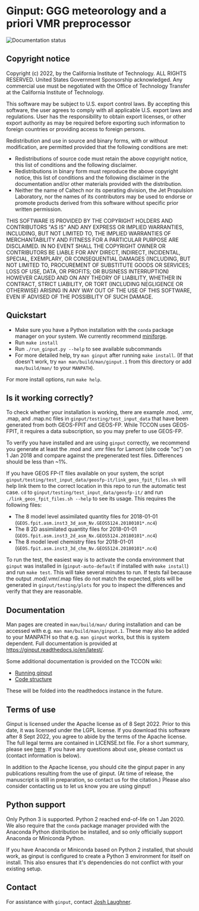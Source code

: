 # Ginput: GGG meteorology and a priori VMR preprocessor

![Documentation status](https://data.caltech.edu/badge/534420806.svg)

## Copyright notice

Copyright (c) 2022, by the California Institute of Technology. ALL RIGHTS RESERVED. United States Government Sponsorship acknowledged. Any commercial use must be negotiated with the Office of Technology Transfer at the California Institute of Technology.
 
This software may be subject to U.S. export control laws. By accepting this software, the user agrees to comply with all applicable U.S. export laws and regulations. User has the responsibility to obtain export licenses, or other export authority as may be required before exporting such information to foreign countries or providing access to foreign persons.

Redistribution and use in source and binary forms, with or without modification, are permitted provided that the following conditions are met:

* Redistributions of source code must retain the above copyright notice, this list of conditions and the following disclaimer.
* Redistributions in binary form must reproduce the above copyright notice, this list of conditions and the following disclaimer in the documentation and/or other materials provided with the distribution.
* Neither the name of Caltech nor its operating division, the Jet Propulsion Laboratory, nor the names of its contributors may be used to endorse or promote products derived from this software without specific prior written permission.

THIS SOFTWARE IS PROVIDED BY THE COPYRIGHT HOLDERS AND CONTRIBUTORS "AS IS" AND ANY EXPRESS OR IMPLIED WARRANTIES, INCLUDING, BUT NOT LIMITED TO, THE IMPLIED WARRANTIES OF MERCHANTABILITY AND FITNESS FOR A PARTICULAR PURPOSE ARE DISCLAIMED. IN NO EVENT SHALL THE COPYRIGHT OWNER OR CONTRIBUTORS BE LIABLE FOR ANY DIRECT, INDIRECT, INCIDENTAL, SPECIAL, EXEMPLARY, OR CONSEQUENTIAL DAMAGES (INCLUDING, BUT NOT LIMITED TO, PROCUREMENT OF SUBSTITUTE GOODS OR SERVICES; LOSS OF USE, DATA, OR PROFITS; OR BUSINESS INTERRUPTION) HOWEVER CAUSED AND ON ANY THEORY OF LIABILITY, WHETHER IN CONTRACT, STRICT LIABILITY, OR TORT (INCLUDING NEGLIGENCE OR OTHERWISE) ARISING IN ANY WAY OUT OF THE USE OF THIS SOFTWARE, EVEN IF ADVISED OF THE POSSIBILITY OF SUCH DAMAGE.

## Quickstart

* Make sure you have a Python installation with the `conda` package manager
  on your system. We currently recommend [miniforge](https://github.com/conda-forge/miniforge).
* Run `make install`
* Run `./run_ginput.py --help` to see available subcommands
* For more detailed help, try `man ginput` after running `make install`. 
  (If that doesn't work, try `man man/build/man/ginput.1` from this 
  directory or add `man/build/man/` to your `MANPATH`).
  
For more install options, run `make help`. 

## Is it working correctly?

To check whether your installation is working, there are example .mod, .vmr, .map, 
and .map.nc files in `ginput/testing/test_input_data` that have been generated from
both GEOS-FPIT and GEOS-FP. While TCCON uses GEOS-FPIT, it requires a data subscription,
so you may prefer to use GEOS-FP. 

To verify you have installed and are using `ginput` correctly, we recommend you generate
at least the .mod and .vmr files for Lamont (site code "oc") on 1 Jan 2018 and compare
against the pregenerated test files. Differences should be less than ~1%. 

If you have GEOS FP-IT files available on your system, the script 
`ginput/testing/test_input_data/geosfp-it/link_geos_fpit_files.sh` will help link them 
to the correct location in this repo to run the automatic test case. `cd` to 
`ginput/testing/test_input_data/geosfp-it/` and run `./link_geos_fpit_files.sh --help`
to see its usage. This requires the following files:

* The 8 model level assimilated quantity files for 2018-01-01 (`GEOS.fpit.asm.inst3_3d_asm_Nv.GEOS5124.20180101*.nc4`)
* The 8 2D assimilated quantity files for 2018-01-01 (`GEOS.fpit.asm.inst3_2d_asm_Nx.GEOS5124.20180101*.nc4`)
* The 8 model level chemistry files for 2018-01-01 (`GEOS.fpit.asm.inst3_3d_chm_Nv.GEOS5124.20180101*.nc4`)

To run the test, the easiest way is to activate the conda environment that `ginput` was installed
in (`ginput-auto-default` if installed with `make install`) and run `make test`. This will take
several minutes to run. If tests fail because the output .mod/.vmr/.map files do not match the expected,
plots will be generated in `ginput/testing/plots` for you to inspect the differences and verify that
they are reasonable.

## Documentation

Man pages are created in `man/build/man/` during installation and can be accessed with e.g. `man man/build/man/ginput.1`.
These may also be added to your MANPATH so that e.g. `man ginput` works, but this is system dependent. Full documentation
is provided at https://ginput.readthedocs.io/en/latest/.

Some additional documentation is provided on the TCCON wiki:

* [Running ginput](https://tccon-wiki.caltech.edu/Main/UsingGinput)
* [Code structure](https://tccon-wiki.caltech.edu/Main/GinputCodeStructure)

These will be folded into the readthedocs instance in the future.

## Terms of use

Ginput is licensed under the Apache license as of 8 Sept 2022. 
Prior to this date, it was licensed under the LGPL license.
If you download this software after 8 Sept 2022, you agree to abide by the terms of the
Apache license.
The full legal terms are contained in LICENSE.txt file. For a short summary, please see
[here](https://choosealicense.com/licenses/apache-2.0/#). If you have any questions about
use, please contact us (contact information is below).

In addition to the Apache license, you should cite the ginput paper in any publications
resulting from the use of ginput. (At time of release, the manuscript is still in preparation,
so contact us for the citation.) Please also consider contacting us to let us know you are
using ginput!

## Python support

Only Python 3 is supported. Python 2 reached end-of-life on 1 Jan 2020. 
We also require that the `conda` package manager provided with the Anaconda
Python distribution be installed, and so only officially support Anaconda or
Miniconda Python. 

If you have Anaconda or Miniconda based on Python 2 installed, that should work,
as ginput is configured to create a Python 3 environment for itself on install.
This also ensures that it's dependencies do not conflict with your existing 
setup.

## Contact

For assistance with `ginput`, contact [Josh Laughner](https://science.jpl.nasa.gov/people/joshua-laughner/).
